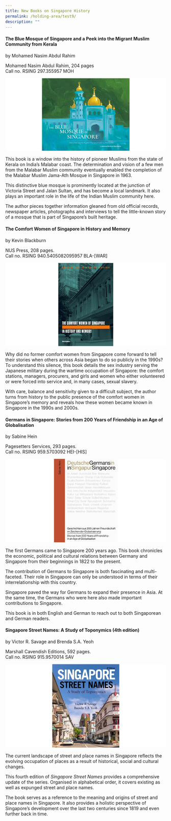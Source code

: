 ```yaml
---
title: New Books on Singapore History
permalink: /holding-area/test9/
description: ""
---
```

#### The Blue Mosque of Singapore and a Peek into the Migrant Muslim Community from Kerala
by Mohamed Nasim Abdul Rahim

Mohamed Nasim Abdul Rahim, 204 pages
<br>
Call no. RSING 297.355957 MOH

![](/images/Vol%2018%20Issue%204/New%20Books/book1.png)

This book is a window into the history of pioneer Muslims from the state of Kerala on India’s Malabar coast. The determination and vision of a few men from the Malabar Muslim community eventually enabled the completion of the Malabar Muslim Jama-Ath Mosque in Singapore in 1963.

This distinctive blue mosque is prominently located at the junction of Victoria Street and Jalan Sultan, and has become a local landmark. It also plays an important role in the life of the Indian Muslim community here.

The author pieces together information gleaned from old official records, newspaper articles, photographs and interviews to tell the little-known story of a mosque that is part of Singapore’s built heritage.

#### The Comfort Women of Singapore in History and Memory
by Kevin Blackburn

NUS Press, 208 pages. <br>
Call no. RSING 940.5405082095957 BLA-[WAR]

![](/images/Vol%2018%20Issue%204/New%20Books/book2.png)

Why did no former comfort women from Singapore come forward to tell their stories when others across Asia began to do so publicly in the 1990s? To understand this silence, this book details the sex industry serving the Japanese military during the wartime occupation of Singapore: the comfort stations, managers, procurers, and girls and women who either volunteered or were forced into service and, in many cases, sexual slavery. 

With care, balance and sensitivity given to a difficult subject, the author turns from history to the public presence of the comfort women in Singapore’s memory and reveals how these women became known in Singapore in the 1990s and 2000s.

#### Germans in Singapore: Stories from 200 Years of Friendship in an Age of Globalisation
by Sabine Hein 

Pagesetters Services, 293 pages. <br> Call no. RSING 959.5703092 HEI-[HIS]

![](/images/Vol%2018%20Issue%204/New%20Books/book3.png)

The first Germans came to Singapore 200 years ago. This book chronicles the economic, political and cultural relations between Germany and Singapore from their beginnings in 1822 to the present.

The contribution of Germans to Singapore is both fascinating and multi-faceted. Their role in Singapore can only be understood in terms of their interrelationship with this country. 

Singapore paved the way for Germans to expand their presence in Asia. At the same time, the Germans who were here also made important contributions to Singapore. 

This book is in both English and German to reach out to both Singaporean and German readers.

#### Singapore Street Names: A Study of Toponymics (4th edition)
by Victor R. Savage and Brenda S.A. Yeoh

Marshall Cavendish Editions, 
592 pages. <br>
Call no. RSING 915.9570014 SAV

![](/images/Vol%2018%20Issue%204/New%20Books/book4.png)

The current landscape of street and place names in Singapore reflects the evolving occupation of places as a result of historical, social and cultural changes.

This fourth edition of *Singapore Street Names* provides a comprehensive update of the series. Organised in alphabetical order, it covers existing as well as expunged street and place names. 

The book serves as a reference to the meaning and origins of street and place names in Singapore. It also provides a holistic perspective of Singapore’s development over the last two centuries since 1819 and even further back in time.